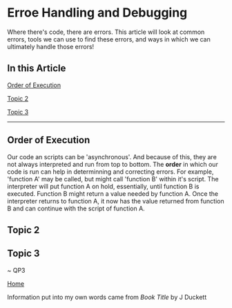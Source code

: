 # Erroe Handling and Debugging

Where there's code, there are errors.  This article will look at common errors, tools we can use to find these errors, and ways in which we can ultimately handle those errors!

## In this Article

[Order of Execution](#topic1)

[Topic 2](#topic2)

[Topic 3](#topic3)

---

<a name="topic1"></a>

## Order of Execution

Our code an scripts can be 'asynchronous'. And because of this, they are not always interpreted and run from top to bottom.  The **order** in which our code is run can help in determinning and correcting errors.  For example, 'function A' may be called, but might call 'function B' within it's script.  The interpreter will put function A on hold, essentially, until function B is executed.  Function B might return a value needed by function A.  Once the interpreter returns to function A, it now has the value returned from function B and can continue with the script of function A.


<a name="topic2"></a>

## Topic 2



<a name="topic3"></a>

## Topic 3


~ QP3

[Home](../README.md)

Information put into my own words came from *Book Title* by J Duckett
